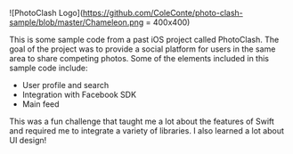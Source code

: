 ![PhotoClash Logo](https://github.com/ColeConte/photo-clash-sample/blob/master/Chameleon.png = 400x400)

This is some sample code from a past iOS project called PhotoClash.
The goal of the project was to provide a social platform for users in the same area to share competing photos.
Some of the elements included in this sample code include:
  - User profile and search
  - Integration with Facebook SDK
  - Main feed
  
This was a fun challenge that taught me a lot about the features of Swift and required me to integrate a variety of libraries. I also learned a lot about UI design!
